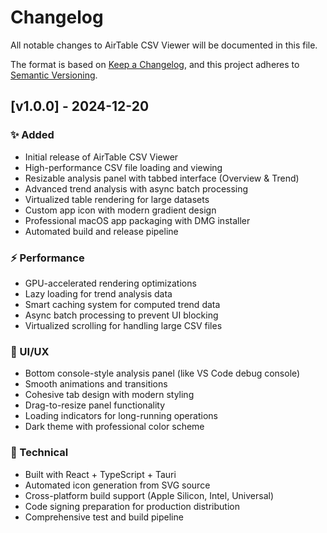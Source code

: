 # Changelog

All notable changes to AirTable CSV Viewer will be documented in this file.

The format is based on [Keep a Changelog](https://keepachangelog.com/en/1.0.0/),
and this project adheres to [Semantic Versioning](https://semver.org/spec/v2.0.0.html).

## [v1.0.0] - 2024-12-20

### ✨ Added
- Initial release of AirTable CSV Viewer
- High-performance CSV file loading and viewing
- Resizable analysis panel with tabbed interface (Overview & Trend)
- Advanced trend analysis with async batch processing
- Virtualized table rendering for large datasets
- Custom app icon with modern gradient design
- Professional macOS app packaging with DMG installer
- Automated build and release pipeline

### ⚡ Performance
- GPU-accelerated rendering optimizations
- Lazy loading for trend analysis data
- Smart caching system for computed trend data
- Async batch processing to prevent UI blocking
- Virtualized scrolling for handling large CSV files

### 🎨 UI/UX
- Bottom console-style analysis panel (like VS Code debug console)
- Smooth animations and transitions
- Cohesive tab design with modern styling
- Drag-to-resize panel functionality
- Loading indicators for long-running operations
- Dark theme with professional color scheme

### 🔧 Technical
- Built with React + TypeScript + Tauri
- Automated icon generation from SVG source
- Cross-platform build support (Apple Silicon, Intel, Universal)
- Code signing preparation for production distribution
- Comprehensive test and build pipeline